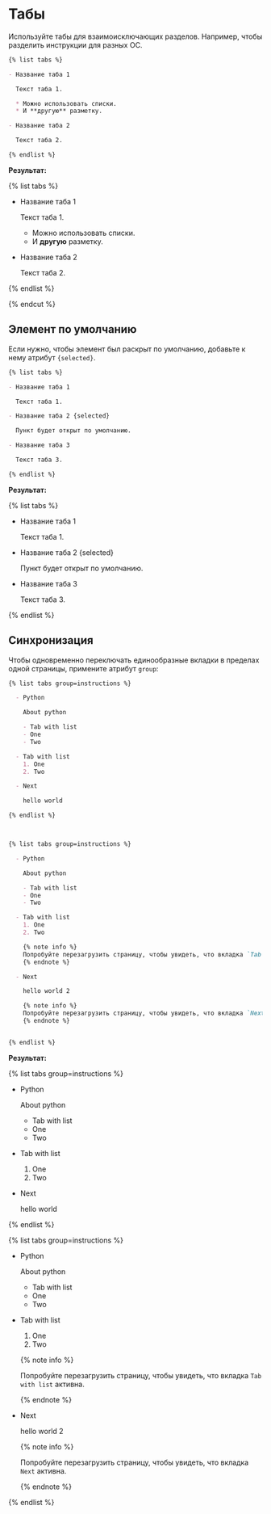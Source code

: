 # Табы

Используйте табы для взаимоисключающих разделов. Например, чтобы разделить инструкции для разных ОС.

```markdown
{% list tabs %}

- Название таба 1

  Текст таба 1.

  * Можно использовать списки.
  * И **другую** разметку.

- Название таба 2

  Текст таба 2.

{% endlist %}
```

**Результат:**

{% list tabs %}

- Название таба 1

  Текст таба 1.

  * Можно использовать списки.
  * И **другую** разметку.

- Название таба 2

  Текст таба 2.

{% endlist %}

{% endcut %}

## Элемент по умолчанию

Если нужно, чтобы элемент был раскрыт по умолчанию, добавьте к нему атрибут `{selected}`.

```markdown
{% list tabs %}

- Название таба 1

  Текст таба 1.

- Название таба 2 {selected}

  Пункт будет открыт по умолчанию.

- Название таба 3

  Текст таба 3.

{% endlist %}
```

**Результат:**

{% list tabs %}

- Название таба 1

  Текст таба 1.

- Название таба 2 {selected}

  Пункт будет открыт по умолчанию.

- Название таба 3

  Текст таба 3.

{% endlist %}


## Синхронизация

Чтобы одновременно переключать единообразные вкладки в пределах одной страницы, примените атрибут `group`:

```markdown
{% list tabs group=instructions %}

  - Python

    About python

    - Tab with list
    - One
    - Two

  - Tab with list
    1. One
    2. Two

  - Next

    hello world

{% endlist %}



{% list tabs group=instructions %}

  - Python

    About python

    - Tab with list
    - One
    - Two

  - Tab with list
    1. One
    2. Two

    {% note info %}
    Попробуйте перезагрузить страницу, чтобы увидеть, что вкладка `Tab with list` активна.
    {% endnote %}

  - Next

    hello world 2

    {% note info %}
    Попробуйте перезагрузить страницу, чтобы увидеть, что вкладка `Next` активна.
    {% endnote %}


{% endlist %}
```

**Результат:**

{% list tabs group=instructions %}

  - Python

    About python

    - Tab with list
    - One
    - Two


  - Tab with list

    1. One
    2. Two


  - Next

    hello world

{% endlist %}



{% list tabs group=instructions %}

  - Python

    About python

    - Tab with list
    - One
    - Two


  - Tab with list

    1. One
    2. Two

    {% note info %}

    Попробуйте перезагрузить страницу, чтобы увидеть, что вкладка `Tab with list` активна.
    
    {% endnote %}


  - Next

    hello world 2

    {% note info %}

    Попробуйте перезагрузить страницу, чтобы увидеть, что вкладка `Next` активна.

    {% endnote %}

{% endlist %}
